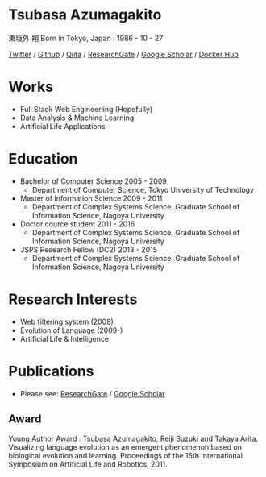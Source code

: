 # Tsubasa Azumagakito
東垣外 翔
Born in Tokyo, Japan : 1986 - 10 - 27

[Twitter](https://twitter.com/azumag) / [Github](https://github.com/azumag) / [Qiita](https://qiita.com/azumag) / [ResearchGate](https://www.researchgate.net/profile/Tsubasa_Azumagakito) / [Google Scholar](https://scholar.google.com/citations?user=WnsN2WEAAAAJ&hl=en) / [Docker Hub](https://hub.docker.com/u/azumag/)

# Works
- Full Stack Web Engineerling (Hopefully)
- Data Analysis & Machine Learning
- Artificial Life Applications

# Education
- Bachelor of Computer Science 2005 - 2009
    - Department of Computer Science, Tokyo University of Technology
- Master of Information Science 2009 - 2011
    - Department of Complex Systems Science, Graduate School of Information Science, Nagoya University
- Doctor cource student 2011 - 2016
    - Department of Complex Systems Science, Graduate School of Information Science, Nagoya University
- JSPS Research Fellow (DC2) 2013 - 2015
    - Department of Complex Systems Science, Graduate School of Information Science, Nagoya University

# Research Interests
- Web filtering system (2008)
- Evolution of Language (2009-)
- Artificial Life & Intelligence

# Publications
- Please see: [ResearchGate](https://www.researchgate.net/profile/Tsubasa_Azumagakito) / [Google Scholar](https://scholar.google.com/citations?user=WnsN2WEAAAAJ&hl=en)

## Award
Young Author Award : Tsubasa Azumagakito, Reiji Suzuki and Takaya Arita. Visualizing language evolution as an emergent phenomenon based on biological evolution and learning. Proceedings of the 16th International Symposium on Artificial Life and Robotics, 2011.

